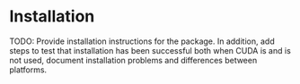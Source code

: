 # Installation

TODO: Provide installation instructions for the package.
    In addition, add steps to test that installation has been successful
    both when CUDA is and is not used, document installation problems and
    differences between platforms.
